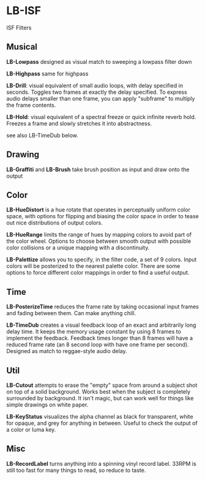 # LB-ISF
ISF Filters

## Musical

**LB-Lowpass** designed as visual match to sweeping a lowpass filter down

**LB-Highpass** same for highpass

**LB-Drill**: visual equivalent of small audio loops, with delay specified in seconds. Toggles two frames at exactly the delay specified. To express audio delays smaller than one frame, you can apply "subframe" to multiply the frame contents.

**LB-Hold**: visual equivalent of a spectral freeze or quick infinite reverb hold. Freezes a frame and slowly stretches it into abstractness.

see also LB-TimeDub below.

## Drawing

**LB-Graffiti** and **LB-Brush** take brush position as input and draw onto the output

## Color

**LB-HueDistort** is a hue rotate that operates in perceptually uniform color space, with options for flipping and biasing the color space in order to tease out nice distributions of output colors.

**LB-HueRange** limits the range of hues by mapping colors to avoid part of the color wheel. Options to choose between smooth output with possible color collisions or a unique mapping with a discontinuity.

**LB-Palettize** allows you to specify, in the filter code, a set of 9 colors. Input colors will be posterized to the nearest palette color. There are some options to force different color mappings in order to find a useful output.

## Time

**LB-PosterizeTime** reduces the frame rate by taking occasional input frames and fading between them. Can make anything chill.

**LB-TimeDub** creates a visual feedback loop of an exact and arbitrarily long delay time. It keeps the memory usage constant by using 8 frames to implement the feedback. Feedback times longer than 8 frames will have a reduced frame rate (an 8 second loop with have one frame per second). Designed as match to reggae-style audio delay.

## Util

**LB-Cutout** attempts to erase the "empty" space from around a subject shot on top of a solid background. Works best when the subject is completely surrounded by background. It isn't magic, but can work well for things like simple drawings on white paper.

**LB-KeyStatus** visualizes the alpha channel as black for transparent, white for opaque, and grey for anything in between. Useful to check the output of a color or luma key.

## Misc

**LB-RecordLabel** turns anything into a spinning vinyl record label. 33RPM is still too fast for many things to read, so reduce to taste.
